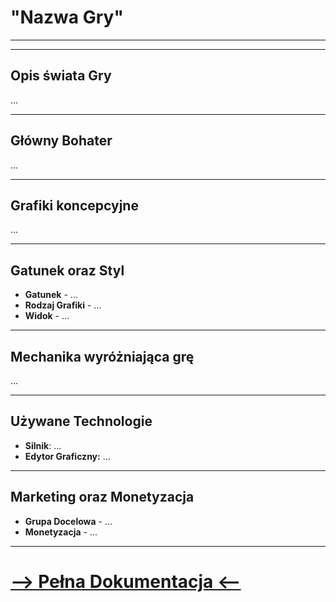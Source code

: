 # "Nazwa Gry"

---

---

## Opis świata Gry

...

---

## Główny Bohater

...

---

## Grafiki koncepcyjne

...

---

## Gatunek oraz Styl

- **Gatunek** - ...
- **Rodzaj Grafiki** - ...
- **Widok** - ...

---

## Mechanika wyróżniająca grę

...

---

## Używane Technologie

- **Silnik**: ...
- **Edytor Graficzny:** ...

---

## Marketing oraz Monetyzacja

- **Grupa Docelowa** - ...
- **Monetyzacja** - ...

---

# [--> Pełna Dokumentacja <--](/GDD/GDD.md)

